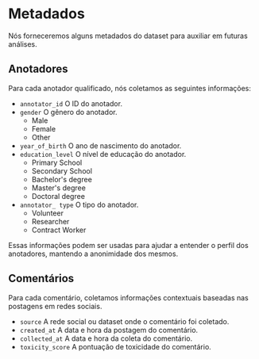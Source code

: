 # Metadados

Nós forneceremos alguns metadados do dataset para auxiliar em futuras análises.

## Anotadores

Para cada anotador qualificado, nós coletamos as seguintes informações:

- `annotator_id` O ID do anotador.
- `gender` O gênero do anotador.
    - Male
    - Female
    - Other
- `year_of_birth` O ano de nascimento do anotador.
- `education_level` O nível de educação do anotador.
    - Primary School
    - Secondary School
    - Bachelor's degree
    - Master's degree
    - Doctoral degree
- `annotator_ type` O tipo do anotador.
    - Volunteer
    - Researcher
    - Contract Worker

Essas informações podem ser usadas para ajudar a entender o perfil dos anotadores, mantendo a anonimidade dos mesmos.

## Comentários

Para cada comentário, coletamos informações contextuais baseadas nas postagens em redes sociais.

- `source` A rede social ou dataset onde o comentário foi coletado.
- `created_at` A data e hora da postagem do comentário.
- `collected_at` A data e hora da coleta do comentário.
- `toxicity_score` A pontuação de toxicidade do comentário.